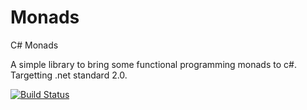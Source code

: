 # Monads
C# Monads

A simple library to bring some functional programming monads to c#.
Targetting .net standard 2.0.

[![Build Status](https://dev.azure.com/laurietutton/Monads/_apis/build/status/ltutton.Monads?branchName=master)](https://dev.azure.com/laurietutton/Monads/_build/latest?definitionId=1&branchName=master)
